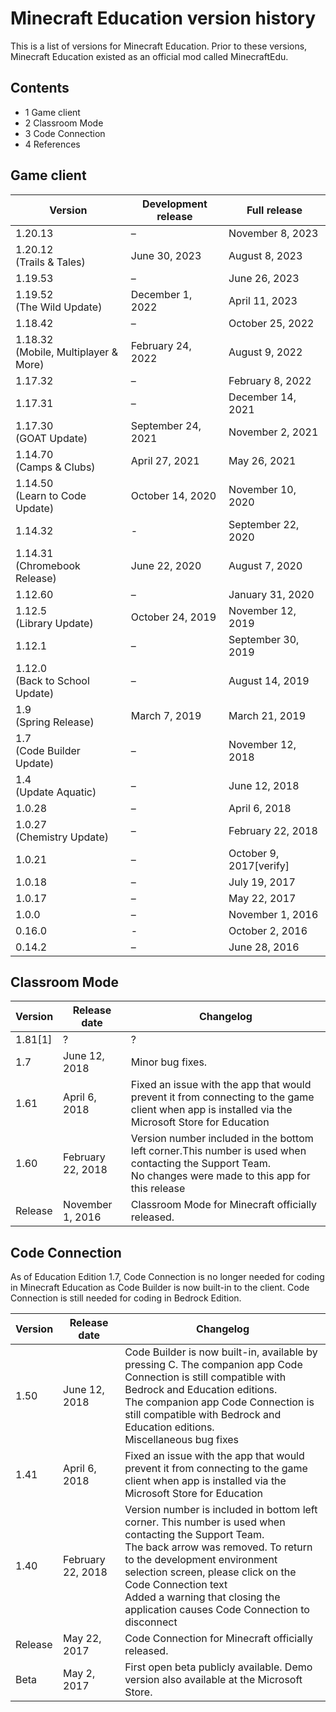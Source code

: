 # Minecraft Education version history
This is a list of versions for Minecraft Education. Prior to these versions, Minecraft Education existed as an official mod called MinecraftEdu.

## Contents
- 1 Game client
- 2 Classroom Mode
- 3 Code Connection
- 4 References

## Game client
| Version                                  | Development release | Full release            |
|------------------------------------------|---------------------|-------------------------|
| 1.20.13                                  | –                   | November 8, 2023        |
| 1.20.12<br/>(Trails & Tales)             | June 30, 2023       | August 8, 2023          |
| 1.19.53                                  | –                   | June 26, 2023           |
| 1.19.52<br/>(The Wild Update)            | December 1, 2022    | April 11, 2023          |
| 1.18.42                                  | –                   | October 25, 2022        |
| 1.18.32<br/>(Mobile, Multiplayer & More) | February 24, 2022   | August 9, 2022          |
| 1.17.32                                  | –                   | February 8, 2022        |
| 1.17.31                                  | –                   | December 14, 2021       |
| 1.17.30<br/>(GOAT Update)                | September 24, 2021  | November 2, 2021        |
| 1.14.70<br/>(Camps & Clubs)              | April 27, 2021      | May 26, 2021            |
| 1.14.50<br/>(Learn to Code Update)       | October 14, 2020    | November 10, 2020       |
| 1.14.32                                  | -                   | September 22, 2020      |
| 1.14.31<br/>(Chromebook Release)         | June 22, 2020       | August 7, 2020          |
| 1.12.60                                  | –                   | January 31, 2020        |
| 1.12.5<br/>(Library Update)              | October 24, 2019    | November 12, 2019       |
| 1.12.1                                   | –                   | September 30, 2019      |
| 1.12.0<br/>(Back to School Update)       | –                   | August 14, 2019         |
| 1.9<br/>(Spring Release)                 | March 7, 2019       | March 21, 2019          |
| 1.7<br/>(Code Builder Update)            | –                   | November 12, 2018       |
| 1.4<br/>(Update Aquatic)                 | –                   | June 12, 2018           |
| 1.0.28                                   | –                   | April 6, 2018           |
| 1.0.27<br/>(Chemistry Update)            | –                   | February 22, 2018       |
| 1.0.21                                   | –                   | October 9, 2017[verify] |
| 1.0.18                                   | –                   | July 19, 2017           |
| 1.0.17                                   | –                   | May 22, 2017            |
| 1.0.0                                    | –                   | November 1, 2016        |
| 0.16.0                                   | -                   | October 2, 2016         |
| 0.14.2                                   | –                   | June 28, 2016           |

## Classroom Mode
| Version | Release date      | Changelog                                                                                                                                                          |
|---------|-------------------|--------------------------------------------------------------------------------------------------------------------------------------------------------------------|
| 1.81[1] | ?                 | ?                                                                                                                                                                  |
| 1.7     | June 12, 2018     | Minor bug fixes.<br/>                                                                                                                                              |
| 1.61    | April 6, 2018     | Fixed an issue with the app that would prevent it from connecting to the game client when app is installed via the Microsoft Store for Education<br/>              |
| 1.60    | February 22, 2018 | Version number included in the bottom left corner.This number is used when contacting the Support Team.<br/>No changes were made to this app for this release<br/> |
| Release | November 1, 2016  | Classroom Mode for Minecraft officially released.<br/>                                                                                                             |

## Code Connection
As of Education Edition 1.7, Code Connection is no longer needed for coding in Minecraft Education as Code Builder is now built-in to the client. Code Connection is still needed for coding in Bedrock Edition.

| Version | Release date      | Changelog                                                                                                                                                                                                                                                                                                                              |
|---------|-------------------|----------------------------------------------------------------------------------------------------------------------------------------------------------------------------------------------------------------------------------------------------------------------------------------------------------------------------------------|
| 1.50    | June 12, 2018     | Code Builder is now built-in, available by pressing C. The companion app Code Connection is still compatible with Bedrock and Education editions.<br/>The companion app Code Connection is still compatible with Bedrock and Education editions.<br/>Miscellaneous bug fixes<br/>                                                      |
| 1.41    | April 6, 2018     | Fixed an issue with the app that would prevent it from connecting to the game client when app is installed via the Microsoft Store for Education<br/>                                                                                                                                                                                  |
| 1.40    | February 22, 2018 | Version number is included in bottom left corner. This number is used when contacting the Support Team.<br/>The back arrow was removed. To return to the development environment selection screen, please click on the Code Connection text<br/>Added a warning that closing the application causes Code Connection to disconnect<br/> |
| Release | May 22, 2017      | Code Connection for Minecraft officially released.<br/>                                                                                                                                                                                                                                                                                |
| Beta    | May 2, 2017       | First open beta publicly available. Demo version also available at the Microsoft Store.<br/>                                                                                                                                                                                                                                           |


